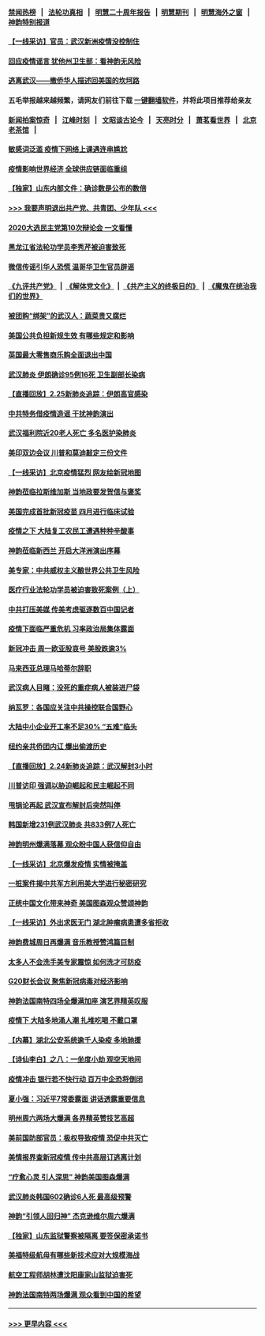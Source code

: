 #### [禁闻热榜](热点新闻.md?=0)  &nbsp;&nbsp;|&nbsp;&nbsp; [法轮功真相](https://github.com/gfw-breaker/truth/blob/master/README.md?=0) &nbsp;&nbsp;|&nbsp;&nbsp; [明慧二十周年报告](https://github.com/gfw-breaker/mh-reports/blob/master/README.md?=0) &nbsp;&nbsp;|&nbsp;&nbsp;[明慧期刊](https://github.com/gfw-breaker/mh-qikan) &nbsp;&nbsp;|&nbsp;&nbsp; [明慧海外之窗](https://github.com/gfw-breaker/mh-news/blob/master/README.md?=0) &nbsp;&nbsp;|&nbsp;&nbsp; [神韵特别报道](https://github.com/gfw-breaker/mh-news/blob/master/shenyun.md?=0)
#### [【一线采访】官员：武汉新洲疫情没控制住](../pages/nf4514/n11895870.md?t=02261502) 
#### [回应疫情谣言 犹他州卫生部：看神韵无风险](../pages/nf4514/n11896078.md?t=02261502) 
#### [逃离武汉——撤侨华人描述回美国的坎坷路](../pages/nf4514/n11895897.md?t=02261502) 
#### 五毛举报越来越频繁，请网友们前往下载 [一键翻墙软件](https://github.com/gfw-breaker/ssr-accounts)，并将此项目推荐给亲友
#### [新闻拍案惊奇](https://github.com/gfw-breaker/banned-news/blob/master/pages/link4.md) &nbsp;&nbsp;|&nbsp;&nbsp; [江峰时刻](https://github.com/gfw-breaker/banned-news/blob/master/pages/link4.md) &nbsp;&nbsp;|&nbsp;&nbsp; [文昭谈古论今](https://github.com/gfw-breaker/banned-news/blob/master/pages/link4.md) &nbsp;&nbsp;|&nbsp;&nbsp; [天亮时分](https://github.com/gfw-breaker/banned-news/blob/master/pages/link4.md) &nbsp;&nbsp;|&nbsp;&nbsp; [萧茗看世界](https://github.com/gfw-breaker/banned-news/blob/master/pages/link4.md) &nbsp;&nbsp;|&nbsp;&nbsp; [北京老茶馆](https://github.com/gfw-breaker/banned-news/blob/master/pages/link4.md) &nbsp;&nbsp;|&nbsp;&nbsp; 
#### [敏感词泛滥 疫情下网络上课遇连串尴尬](../pages/nf4514/n11895793.md?t=02261502) 
#### [疫情影响世界经济 全球供应链面临重组](../pages/nf4514/n11895634.md?t=02261502) 
#### [【独家】山东内部文件：确诊数是公布的数倍](../pages/nf4514/n11891016.md?t=02261502) 
#### [>>> 我要声明退出共产党、共青团、少年队 <<<](https://github.com/begood0513/goodnews/blob/master/quit/letter.md) 
#### [2020大选民主党第10次辩论会 一文看懂](../pages/nf4514/n11895486.md?t=02261502) 
#### [黑龙江省法轮功学员李秀芹被迫害致死](../pages/nf4514/n11894617.md?t=02261502) 
#### [微信传谣引华人恐慌 温哥华卫生官员辟谣](../pages/nf4514/n11895361.md?t=02261502) 
#### [《九评共产党》](https://github.com/begood0513/9ping.md/blob/master/README.md) &nbsp;|&nbsp; [《解体党文化》](../../../../jtdwh.md/blob/master/README.md)  &nbsp;|&nbsp; [《共产主义的终极目的》](../../../../gczydzjmd.md/blob/master/README.md) &nbsp;|&nbsp; [《魔鬼在统治我们的世界》](../../../../mgztzwmdsj.md/blob/master/README.md) 
#### [被团购“绑架”的武汉人：蔬菜贵又腐烂](../pages/nf4514/n11895316.md?t=02261502) 
#### [美国公共负担新规生效 有哪些规定和影响](../pages/nf4514/n11893866.md?t=02261502) 
#### [英国最大零售商乐购全面退出中国](../pages/nf4514/n11895230.md?t=02261502) 
#### [武汉肺炎 伊朗确诊95例16死 卫生副部长染病](../pages/nf4514/n11894906.md?t=02261502) 
#### [【直播回放】2.25新肺炎追踪：伊朗高官感染](../pages/nf4514/n11894749.md?t=02261502) 
#### [中共特务借疫情造谣 干扰神韵演出](../pages/nf4514/n11894363.md?t=02261502) 
#### [武汉福利院近20老人死亡 多名医护染肺炎](../pages/nf4514/n11893680.md?t=02261502) 
#### [美印双边会议 川普和莫迪敲定三份文件](../pages/nf4514/n11894247.md?t=02261502) 
#### [【一线采访】北京疫情猛烈 网友绘新冠地图](../pages/nf4514/n11894212.md?t=02261502) 
#### [神韵莅临拉斯维加斯 当地政要发贺信与褒奖](../pages/nf4514/n11893721.md?t=02261502) 
#### [美国完成首批新冠疫苗 四月进行临床试验](../pages/nf4514/n11893526.md?t=02261502) 
#### [疫情之下 大陆复工农民工遭遇种种辛酸事](../pages/nf4514/n11893150.md?t=02261502) 
#### [神韵莅临新西兰 开启大洋洲演出序幕](../pages/nf4514/n11893497.md?t=02261502) 
#### [美专家：中共威权主义酿世界公共卫生风险](../pages/nf4514/n11893474.md?t=02261502) 
#### [医疗行业法轮功学员被迫害致死案例（上）](../pages/nf4514/n11883051.md?t=02261502) 
#### [中共打压美媒 传美考虑驱逐数百中国记者](../pages/nf4514/n11893178.md?t=02261502) 
#### [疫情下面临严重危机  习率政治局集体露面](../pages/nf4514/n11893305.md?t=02261502) 
#### [新冠冲击 周一欧亚股哀号 美股跌逾3%](../pages/nf4514/n11892648.md?t=02261502) 
#### [马来西亚总理马哈蒂尔辞职](../pages/nf4514/n11892792.md?t=02261502) 
#### [武汉病人目睹：没死的重症病人被装进尸袋](../pages/nf4514/n11892728.md?t=02261502) 
#### [纳瓦罗：各国应关注中共操控联合国野心](../pages/nf4514/n11892856.md?t=02261502) 
#### [大陆中小企业开工率不足30% “五难”临头](../pages/nf4514/n11892702.md?t=02261502) 
#### [纽约亲共侨团内讧 爆出偷渡历史](../pages/nf4514/n11891235.md?t=02261502) 
#### [【直播回放】2.24新肺炎追踪：武汉解封3小时](../pages/nf4514/n11892242.md?t=02261502) 
#### [川普访印 强调以胁迫崛起和民主崛起不同](../pages/nf4514/n11891855.md?t=02261502) 
#### [甩锅论再起 武汉宣布解封后突然叫停](../pages/nf4514/n11891989.md?t=02261502) 
#### [韩国新增231例武汉肺炎 共833例7人死亡](../pages/nf4514/n11891919.md?t=02261502) 
#### [神韵明州爆满落幕 观众盼中国人获信仰自由](../pages/nf4514/n11891826.md?t=02261502) 
#### [【一线采访】北京爆发疫情 实情被掩盖](../pages/nf4514/n11891627.md?t=02261502) 
#### [一桩案件揭中共军方利用美大学进行秘密研究](../pages/nf4514/n11891206.md?t=02261502) 
#### [正统中国文化带来神奇 美国图森观众赞颂神韵](../pages/nf4514/n11891434.md?t=02261502) 
#### [【一线采访】外出求医无门 湖北肿瘤病患遭多省拒收](../pages/nf4514/n11891119.md?t=02261502) 
#### [神韵费城周日再爆满 音乐教授赞鸿篇巨制](../pages/nf4514/n11890995.md?t=02261502) 
#### [太多人不会洗手美专家震惊 如何洗才可防疫](../pages/nf4514/n11875866.md?t=02261502) 
#### [G20财长会议 聚焦新冠病毒对经济影响](../pages/nf4514/n11890400.md?t=02261502) 
#### [神韵法国南特四场全爆满加座 演艺界精英叹服](../pages/nf4514/n11890586.md?t=02261502) 
#### [疫情下 大陆多地涌人潮 扎堆吃喝 不戴口罩](../pages/nf4514/n11890199.md?t=02261502) 
#### [【内幕】湖北公安系统逾千人染疫 多地驰援](../pages/nf4514/n11888526.md?t=02261502) 
#### [【诗仙李白】之八：一坐度小劫 观空天地间](../pages/nf4514/n11880859.md?t=02261502) 
#### [疫情冲击 银行若不快行动 百万中企恐将倒闭](../pages/nf4514/n11890255.md?t=02261502) 
#### [夏小强：习近平7常委露面 讲话透露重要信息](../pages/nf4514/n11890133.md?t=02261502) 
#### [明州周六两场大爆满 各界精英赞技艺高超](../pages/nf4514/n11890029.md?t=02261502) 
#### [美前国防部官员：极权导致疫情 恐促中共灭亡](../pages/nf4514/n11889092.md?t=02261502) 
#### [美情报界查新冠疫情 传中共高层订逃离计划](../pages/nf4514/n11888161.md?t=02261502) 
#### [“疗愈心灵 引人深思” 神韵美国图森爆满](../pages/nf4514/n11889889.md?t=02261502) 
#### [武汉肺炎韩国602确诊6人死 最高级预警](../pages/nf4514/n11889715.md?t=02261502) 
#### [神韵“引领人回归神” 杰克逊维尔周六爆满](../pages/nf4514/n11889630.md?t=02261502) 
#### [【独家】山东监狱警察被隔离 要签保密承诺书](../pages/nf4514/n11889454.md?t=02261502) 
#### [美福特级航母有哪些新技术应对大规模海战](../pages/nf4514/n11882087.md?t=02261502) 
#### [航空工程师胡林遭沈阳康家山监狱迫害死](../pages/nf4514/n11888407.md?t=02261502) 
#### [神韵法国南特两场爆满 观众看到中国的希望](../pages/nf4514/n11888918.md?t=02261502) 

----
#### [ >>> 更早内容 <<< ](../indexes/nf4514-earlier.md)
